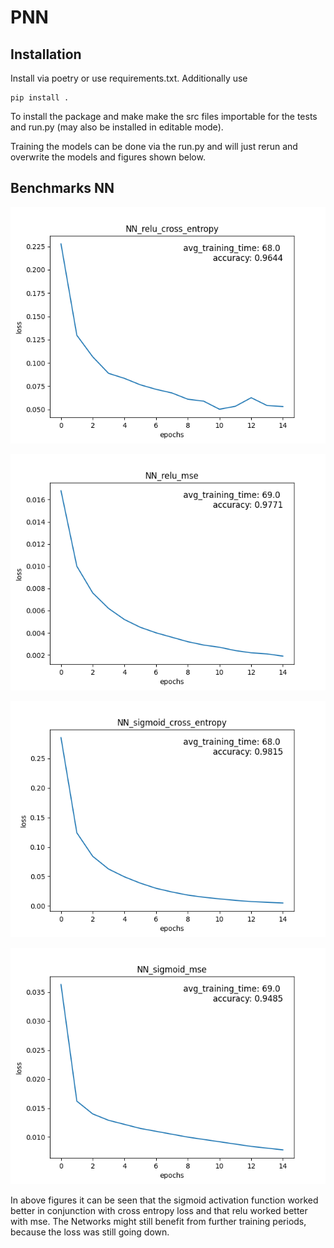 # PNN

## Installation

Install via poetry or use requirements.txt. Additionally use 
```
pip install . 
```
To install the package and make make the src files importable for the tests and run.py (may also be installed in editable mode). 

Training the models can be done via the run.py and will just rerun and overwrite the models and figures shown below.

## Benchmarks NN

![plot](./figures/NN_relu_cross_entropy.png)

![plot](./figures/NN_relu_mse.png)

![plot](./figures/NN_sigmoid_cross_entropy.png)

![plot](./figures/NN_sigmoid_mse.png)

In above figures it can be seen that the sigmoid activation function worked better in conjunction with cross entropy loss and that relu worked better with mse. The Networks might still benefit from further training periods, because the loss was still going down. 